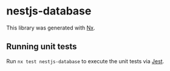 # nestjs-database

This library was generated with [Nx](https://nx.dev).

## Running unit tests

Run `nx test nestjs-database` to execute the unit tests via [Jest](https://jestjs.io).
